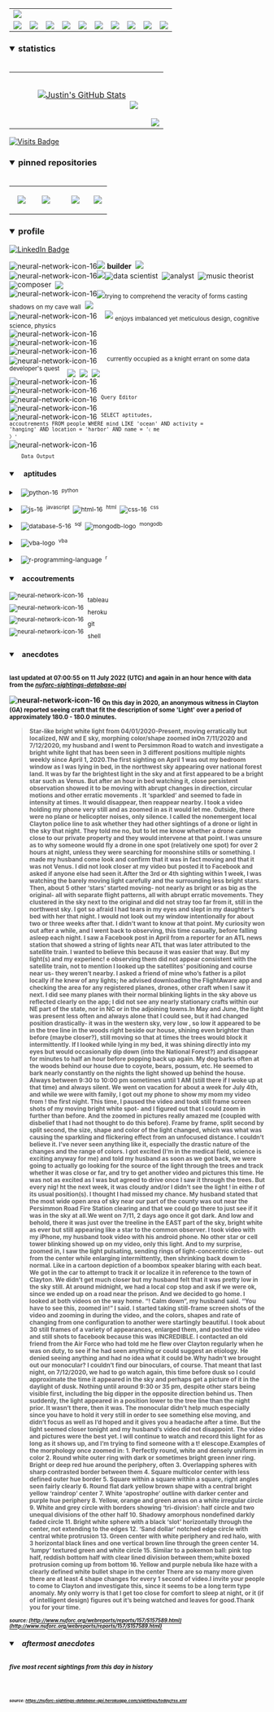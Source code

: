 <!-- ### banner -->

<table align="center" border="0" cellspacing="0" cellpadding="0">
  <tr>
    <td colspan="10">
      <a href="https://wallpaperaccess.com/black-digital"> 
        <img src="./images/quantized_relief_adjusted_with_sfmono.png" href="https://wallpaperaccess.com/black-digital"/>
      <a>
    </td>
  </tr>
  <tr>
    <td align="center">
      <a href="https://www.python.org/">
        <img src="./images/languages_icons/python-16.png"/>
        </a>
    </td>
    <td align="center">
      <a href="https://developer.mozilla.org/en-US/docs/Web/JavaScript">
        <img src="./images/languages_icons/js-16.png"/>
      </a>
    </td>
    <td align="center">
      <a href="https://developer.mozilla.org/en-US/docs/Web/CSS">
        <img src="./images/languages_icons/css-16.png"/>
      </a>
    </td>
    <td align="center">
      <a href="https://developer.mozilla.org/en-US/docs/Web/HTML">
        <img src="./images/languages_icons/html-16.png"/>
      </a>
    </td>
    <td align="center">
      <a href="https://www.tableau.com/">
        <img src="./images/languages_icons/tableau-logo.png"/>
      </a>
    </td>
    <td align="center">
      <a href="https://www.zsh.org/">
        <img src="./images/languages_icons/terminal-icon-16.png"/>
      </a>
    </td>
    <td align="center">
      <a href="https://docs.microsoft.com/en-us/office/vba">
        <img src="./images/languages_icons/vba-logo.png"/>
      </a>
    </td>
    <td align="center">
      <a href="https://www.postgresql.org/">
        <img src="./images/languages_icons/database-5-16.png"/>
      </a>
    </td>
    <td align="center">
      <a href="https://www.mongodb.com/">
        <img src="./images/languages_icons/mongodb-logo.png"/>
      </a>
    </td>
    <td align="center">
      <a href="https://www.r-project.org/">
        <img src="./images/languages_icons/r-programming-language.png"/>
      </a>
    </td>
  </tr>
</table>
  
<!-- ### statistics -->

<h3><details open>
  <summary>statistics</summary><br>

<table border="0" cellspacing="0" cellpadding="0">
  <tr>
    <td>
      <a href="https://github.com/justineichelberger" style="padding-left: 20%;">
        <img align="center" style="margin:0.5rem;" src="https://github-readme-stats.vercel.app/api?username=justineichelberger&show_icons=true&line_height=20&count_private=true&title_color=C0C0C0&text_color=C0C0C0&icon_color=C0C0C0&bg_color=0D1117" alt="Justin's GitHub Stats" />
      </a>&nbsp;
    </td>
    <td align="center">&nbsp;
      <a href="https://github.com/justineichelberger" style="padding-left: 10%;">
        <img align="center" style="margin:0.5rem" src="https://github-readme-stats.vercel.app/api/top-langs/?username=justineichelberger&hide=css, Jupyter Notebook, procfile&title_color=C0C0C0&text_color=C0C0C0&icon_color=C0C0C0&bg_color=0D1117" />
      </a>
    </td>
    <td  align="right" style="color: lightgray; display: inline-block; justify-content: right; padding-top: 90px;"> 
      <img src="https://metrics.lecoq.io/justineichelberger?template=classic&base.header=0&base.activity=0&base.community=0&base.repositories=0&base.metadata=0&isocalendar=1&isocalendar.duration=full-year&config.timezone=America%2FDenver" />
    </td>
  </tr>
</table>

</details>
</h3>
  
[![Visits Badge](https://badges.pufler.dev/visits/justineichelberger/justineichelberger)](https://badges.pufler.dev)   
  
<!-- ### pinned repositories -->
  
<h3><details open>
<summary>pinned repositories</summary>
<br>

<table border="0" cellspacing="0" cellpadding="0">
  <tr>
    <td>
      <a href="https://github.com/justineichelberger/justineichelberger">
        <img align="center" style="margin:1.0rem 0.5rem;" src="https://github-readme-stats.vercel.app/api/pin/?username=justineichelberger&repo=justineichelberger&title_color=C0C0C0&text_color=C0C0C0&icon_color=C0C0C0&bg_color=0D1117" />
      </a>
    </td>
    <td>
      <a href="https://github.com/justineichelberger/nuforc-sightings-database-api">
        <img align="center" style="margin:1.0rem 0.5rem;" src="https://github-readme-stats.vercel.app/api/pin/?username=justineichelberger&repo=nuforc-sightings-database-api&title_color=C0C0C0&text_color=C0C0C0&icon_color=C0C0C0&bg_color=0D1117" />
      </a>
    </td>
    <td>
      <a href="https://github.com/justineichelberger/BureauOfLaborStatistics-InteractiveChoroplethMap">
        <img align="center" style="margin:1rem 0.5rem; padding-left:32%;" src="https://github-readme-stats.vercel.app/api/pin/?username=justineichelberger&repo=bureau-of-labor-statistics--interactive-choropleth-map&title_color=C0C0C0&text_color=C0C0C0&icon_color=C0C0C0&bg_color=0D1117" />
      </a>
    </td>
    <td>
      <a href="https://github.com/justineichelberger/USGSEarthquakesThisWeek">
        <img align="center" style="margin:1rem 0.5rem; padding-left:18%;" src="https://github-readme-stats.vercel.app/api/pin/?username=justineichelberger&repo=usgs-earthquakes-this-week&title_color=C0C0C0&text_color=C0C0C0&icon_color=C0C0C0&bg_color=0D1117" />
      </a>
    </td>
  </tr>
</table>
</details></h3>

<!-- ### profile -->

<h3><details open>
<summary>profile</summary> 
</details></h3>
  
[![LinkedIn Badge](https://img.shields.io/badge/LinkedIn-Profile-informational?style=flat&logo=linkedin&logoColor=white&color=0D76A8)](https://www.linkedin.com/in/justineichelberger/)   

![neural-network-icon-16](./images/neural_network_original_greyscale_02.png "primary identifier")<img src="./images/neural_network_original_greyscale_26.png"/>&nbsp;<b><strong>builder</strong></b>&nbsp;&nbsp;<img src="./images/neural_network_original_greyscale_26.png"/>   
![neural-network-icon-16](./images/neural_network_original_greyscale_10.png "secondary identifiers")<img src="./images/neural_network_original_greyscale_26.png"/><sub><img src="./images/neural_network_original_greyscale_26.png"/></sub>data scientist&nbsp;&nbsp;<sub><img src="./images/neural_network_original_greyscale_26.png"/></sub>analyst&nbsp;&nbsp;<sub><img src="./images/neural_network_original_greyscale_26.png"/></sub>music theorist&nbsp;&nbsp;<sub><img src="./images/neural_network_original_greyscale_26.png"/></sub>composer&nbsp;&nbsp;<sub><img src="./images/neural_network_original_greyscale_26.png"/></sub>   
![neural-network-icon-16](./images/neural_network_original_greyscale_04.png "plato's 'allegory of the cave'")<sub><img src="./images/neural_network_original_greyscale_26.png"/></sub><sub>trying to comprehend the veracity of forms casting shadows on my cave wall</sub>&nbsp;&nbsp;<sub><img src="./images/neural_network_original_greyscale_26.png"/></sub>   
![neural-network-icon-16](./images/neural_network_original_greyscale_11.png "pleasures")&nbsp;&nbsp;&nbsp;&nbsp;<img src="./images/neural_network_original_greyscale_26.png"/>&nbsp;<sub>enjoys imbalanced yet meticulous design, cognitive science, physics</sub>   
![neural-network-icon-16](./images/neural_network_original_greyscale_06.png "space") &nbsp;   
![neural-network-icon-16](./images/neural_network_original_greyscale_07.png "space") &nbsp;   
![neural-network-icon-16](./images/neural_network_original_greyscale_09.png "space") &nbsp;   
![neural-network-icon-16](./images/neural_network_original_greyscale_17.png "pursuit") &nbsp;&nbsp;&nbsp;&nbsp;<sup>currently occupied as a knight errant on some data developer's quest</sup>&nbsp;&nbsp;&nbsp;&nbsp;<sub><sub><img src="./images/neural_network_original_greyscale_26.png"/></sub></sub>&nbsp;&nbsp;<sub><sub><img src="./images/neural_network_original_greyscale_26.png"/></sub></sub>&nbsp;&nbsp;<sub><sub><img src="./images/neural_network_original_greyscale_26.png"/></sub></sub>   
![neural-network-icon-16](./images/neural_network_original_greyscale_15.png "space") &nbsp;   
![neural-network-icon-16](./images/neural_network_original_greyscale_12.png "space") &nbsp;   
![neural-network-icon-16](./images/neural_network_original_greyscale_22.png "pgAdmin[tools[query tool]]") &nbsp;<sup><code>Query Editor</code></sup>   
![neural-network-icon-16](./images/neural_network_original_greyscale_13.png) &nbsp;   
![neural-network-icon-16](./images/neural_network_original_greyscale_25.png "SQL query to find one of Frank Black's 'Ten [Percenters]' from his eponymous album 'Frank Black' released some time in between unixtimestamp(731574000) and unixtimestamp(731660399)") &nbsp;<sup><code>SELECT aptitudes, accoutrements FROM people WHERE mind LIKE 'ocean' AND activity = 'hanging' AND location = 'harbor' AND name = '&#9001; me &#x3009;'</code></sup>   
![neural-network-icon-16](./images/neural_network_original_greyscale_24.png)   
&nbsp;&nbsp;&nbsp;&nbsp;&nbsp;&nbsp;<sub><code>Data Output</code></sub>   

<!-- ### skills -->

<h4><details open>
<summary>&nbsp;&nbsp;&nbsp;&nbsp;aptitudes</summary>
</details></h4>

<!-- python -->

<sup><details><summary style="font-size: 12px;">&nbsp;&nbsp;
![python-16](./images/languages_icons/python-16.png "language[libraries]")&nbsp;&nbsp;<sup>python</sup></summary>

<a><sup>[</sup>&nbsp;&nbsp;&nbsp;&nbsp;
<sub><img src="./images/neural_network_original_greyscale_26.png"/></sub>&nbsp;&nbsp;<sup>beautifulsoup</sup>&nbsp;&nbsp;&nbsp;&nbsp;<sub><img src="./images/neural_network_original_greyscale_26.png"/></sub>&nbsp;&nbsp;<sup>flask</sup>&nbsp;&nbsp;&nbsp;&nbsp;<sub><img src="./images/neural_network_original_greyscale_26.png"/></sub>&nbsp;&nbsp;<sup>jinja</sup>&nbsp;&nbsp;&nbsp;&nbsp;
<sub><img src="./images/neural_network_original_greyscale_26.png"/></sub>&nbsp;&nbsp;<sup>keras</sup>&nbsp;&nbsp;&nbsp;&nbsp;<sub><img src="./images/neural_network_original_greyscale_26.png"/></sub>&nbsp;&nbsp;<sup>matplotlib</sup>&nbsp;&nbsp;&nbsp;&nbsp;<sub><img src="./images/neural_network_original_greyscale_26.png"/></sub>&nbsp;&nbsp;<sup>numpy</sup>&nbsp;&nbsp;&nbsp;&nbsp;<sub><img src="./images/neural_network_original_greyscale_26.png"/></sub>&nbsp;&nbsp;<sup>pandas</sup>&nbsp;&nbsp;&nbsp;&nbsp;<sub><img src="./images/neural_network_original_greyscale_26.png"/></sub>&nbsp;&nbsp;<sup>requests</sup>&nbsp;&nbsp;&nbsp;&nbsp;<sub><img src="./images/neural_network_original_greyscale_26.png"/></sub>&nbsp;&nbsp;<sup>tensorflow</sup>&nbsp;&nbsp;&nbsp;&nbsp;<sub><img src="./images/neural_network_original_greyscale_26.png"/></sub>&nbsp;&nbsp;<sup>]</sup></a></details></sup>

<!-- js, html(xml), css -->

<sup><details><summary style="font-size: 12px;">&nbsp;&nbsp;
![js-16](./images/languages_icons/js-16.png "language[libraries]")&nbsp;&nbsp;<sup>javascript</sup>&nbsp;&nbsp;![html-16](./images/languages_icons/html-16.png "language[language/[other markup languages]]")&nbsp;&nbsp;<sup>html</sup>&nbsp;&nbsp;![css-16](./images/languages_icons/css-16.png "language[libraries]")&nbsp;&nbsp;<sup>css</sup></summary>

<a><sup>[</sup>&nbsp;&nbsp;&nbsp;&nbsp;
<sub><img src="./images/neural_network_original_greyscale_26.png"/></sub>&nbsp;&nbsp;<sup>d3</sup>&nbsp;&nbsp;&nbsp;&nbsp;<sub><img src="./images/neural_network_original_greyscale_26.png"/></sub>&nbsp;&nbsp;<sup>leaflet</sup>&nbsp;&nbsp;&nbsp;&nbsp;&nbsp;<sub><img src="./images/neural_network_original_greyscale_26.png"/></sub>&nbsp;&nbsp;<sup>plotly</sup>&nbsp;&nbsp;&nbsp;&nbsp;<sub><img src="./images/neural_network_original_greyscale_26.png"/></sub>&nbsp;&nbsp;<sup>]</sup><sup>[</sup>&nbsp;&nbsp;
<sub><img src="./images/neural_network_original_greyscale_26.png"/></sub>&nbsp;&nbsp;<sup>html</sup>&nbsp;&nbsp;&nbsp;&nbsp;
<sub><img src="./images/neural_network_original_greyscale_26.png"/></sub>&nbsp;&nbsp;<sup>[</sup>&nbsp;&nbsp;&nbsp;&nbsp;
<sub><img src="./images/neural_network_original_greyscale_26.png"/></sub>&nbsp;&nbsp;<sup>xml</sup>&nbsp;&nbsp;&nbsp;&nbsp;
<sub><img src="./images/neural_network_original_greyscale_26.png"/></sub>&nbsp;&nbsp;<sup>]</sup>&nbsp;&nbsp;&nbsp;&nbsp;<sub><img src="./images/neural_network_original_greyscale_26.png"/></sub>&nbsp;&nbsp;<sup>]</sup><sup>[</sup>&nbsp;&nbsp;&nbsp;&nbsp;
<sub><img src="./images/neural_network_original_greyscale_26.png"/></sub>&nbsp;&nbsp;<sup>bootstrap</sup>&nbsp;&nbsp;&nbsp;&nbsp;<sub><img src="./images/neural_network_original_greyscale_26.png"/></sub>&nbsp;&nbsp;<sup>]</sup></a></details></sup>

<!-- databases -->

<sup><details><summary style="font-size: 12px;">&nbsp;&nbsp;
![database-5-16](./images/languages_icons/database-5-16.png "language[dialects/apis]")&nbsp;&nbsp;<sup>sql</sup>&nbsp;&nbsp;![mongodb-logo](./images/languages_icons/mongodb-logo.png "language[apis]")&nbsp;&nbsp;<sup>mongodb</sup></summary>

<a><sup>[</sup>&nbsp;&nbsp;&nbsp;&nbsp;
<sub><img src="./images/neural_network_original_greyscale_26.png"/></sub>&nbsp;&nbsp;<sup>postgres</sup>&nbsp;&nbsp;&nbsp;&nbsp;<sub><img src="./images/neural_network_original_greyscale_26.png"/></sub>&nbsp;&nbsp;<sup>psycopg</sup>&nbsp;&nbsp;&nbsp;&nbsp;<sub><img src="./images/neural_network_original_greyscale_26.png"/></sub>&nbsp;&nbsp;<sup>sqlalchemy</sup>&nbsp;&nbsp;&nbsp;&nbsp;<sub><img src="./images/neural_network_original_greyscale_26.png"/></sub>&nbsp;&nbsp;<sup>sqlite</sup>&nbsp;&nbsp;&nbsp;&nbsp;<sub><img src="./images/neural_network_original_greyscale_26.png"/></sub>&nbsp;&nbsp;<sup>]</sup><sup>[</sup>&nbsp;&nbsp;&nbsp;&nbsp;
<sub><img src="./images/neural_network_original_greyscale_26.png"/></sub>&nbsp;&nbsp;<sup>pymongo</sup>&nbsp;&nbsp;&nbsp;&nbsp;<sub><img src="./images/neural_network_original_greyscale_26.png"/></sub>&nbsp;&nbsp;<sup>]</sup></a></details></sup>

<!-- visual basic for applications -->

<sup><details><summary style="font-size: 12px;">&nbsp;&nbsp;
  ![vba-logo](./images/languages_icons/vba-logo.png "language[application]")&nbsp;&nbsp;<sup>vba</sup></summary>

<a><sup>[</sup>&nbsp;&nbsp;&nbsp;&nbsp;
<sub><img src="./images/neural_network_original_greyscale_26.png"/></sub>&nbsp;&nbsp;<sup>excel</sup>&nbsp;&nbsp;&nbsp;&nbsp;<sub><img src="./images/neural_network_original_greyscale_26.png"/></sub>&nbsp;&nbsp;<sup>]</sup></a></details></sup>

<!-- r -->

<sup><details><summary style="font-size: 12px;">&nbsp;&nbsp;
![r-programming-language](./images/languages_icons/r-programming-language.png "language[language]")&nbsp;&nbsp;<sup>r</sup></summary></details></sup>

<!-- ### tools -->

<h4><details open>
<summary>&nbsp;&nbsp;&nbsp;accoutrements</summary>
</details></h4>

<sup>![neural-network-icon-16](./images/neural_network_original_greyscale_26.png "application")</sup>&nbsp;&nbsp;<sub>tableau</sub><br>
<sup>![neural-network-icon-16](./images/neural_network_original_greyscale_26.png "cloud platform")</sup>&nbsp;&nbsp;<sub>heroku</sub><br>
<sup>![neural-network-icon-16](./images/neural_network_original_greyscale_26.png "version control")</sup>&nbsp;&nbsp;<sub>git</sub><br>
<sup>![neural-network-icon-16](./images/neural_network_original_greyscale_26.png "interface")</sup>&nbsp;&nbsp;<sub>shell</sub>

<!-- ### auto-refreshed anecdotes -->

<h4><details open>
<summary>&nbsp;&nbsp;&nbsp;anecdotes</summary><br>

<sub>last updated at 07:00:55 on 11 July 2022 (UTC) and again in an hour hence with data from the <i><a href="https://nuforc-sightings-database-api.herokuapp.com/">nuforc-sightings-database-api</a></i></sub><br>

![neural-network-icon-16](./images/hud_cursor_01.gif "feature") <sub>On this day in 2020, an anonymous witness in Clayton (GA) reported seeing craft that fit the description of some 'Light' over a period of approximately 180.0 - 180.0 minutes.</sub><blockquote><sub>Star-like bright white light from 04/01/2020-Present, moving erratically but localized, NW and E sky, morphing color/shape zoomed inOn 7/11/2020 and 7/12/2020, my husband and I went to Persimmon Road to watch and investigate a bright white light that has been seen in 3 different positions multiple nights weekly since April 1, 2020.The first sighting on April 1 was out my bedroom window as I was lying in bed, in the northwest sky appearing over national forest land.  It was by far the brightest light in the sky and at first appeared to be a bright star such as Venus.  But after an hour in bed watching it, close persistent observation showed it to be moving with abrupt changes in direction, circular motions and other erratic movements . It ‘sparkled’ and seemed to fade in intensity at times.  It would disappear, then reappear nearby.  I took a video holding my phone very still and as zoomed in as it would let me.  Outside, there were no plane or helicopter noises, only silence. I called the nonemergent local Clayton police line to ask whether they had other sightings of a drone or light in the sky that night.  They told me no, but to let me know whether a drone came close to our private property and they would intervene at that point. I was unsure as to why someone would fly a drone in one spot (relatively one spot) for over 2 hours at night, unless they were searching for moonshine stills or something.  I made my husband come look and confirm that it was in fact moving and that it was not Venus. I did not look closer at my video but posted it to Facebook and asked if anyone else had seen it.After the 3rd or 4th sighting within 1 week, I was watching the barely moving light carefully and the surrounding less bright stars.  Then, about 5 other ‘stars’ started moving- not nearly as bright or as big as the original- all with separate flight patterns, all with abrupt erratic movements.  They clustered in the sky next to the original and did not stray too far from it, still in the northwest sky.  I got so afraid I had tears in my eyes and slept in my daughter’s bed with her that night. I would not look out my window intentionally for about two or three weeks after that.  I didn’t want to know at that point. My curiosity won out after a while, and I went back to observing, this time casually, before falling asleep each night.  I saw a Facebook post in April from a reporter for an ATL news station that showed a string of lights near ATL that was later attributed to the satellite train.  I wanted to believe this because it was easier that way.  But my light(s) and my experienc! e observing them did not appear consistent with the satellite train, not to mention I looked up the satellites’ positioning and course near us- they weren’t nearby.  I asked a friend of mine who’s father is a pilot locally if he knew of any lights; he advised downloading the FlightAware app and checking the area for any registered planes, drones, other craft when I saw it next. I did see many planes with their normal blinking lights in the sky above us reflected clearly on the app; I did not see any nearly stationary crafts within our NE part of the state, nor in NC or in the adjoining towns.In May and June, the light was present less often and always alone that I could see, but it had changed position drastically- it was in the western sky, very low , so low it appeared to be in the tree line in the woods right beside our house, shining even brighter than before (maybe closer?), still moving so that at times the trees would block it intermittently.  If I looked while lying in my bed, it was shining directly into my eyes but would occasionally dip down (into the National Forest?) and disappear for minutes to half an hour before popping back up again.  My dog barks often at the woods behind our house due to coyote, bears, possum, etc. He seemed to bark nearly constantly on the nights the light showed up behind the house.  Always between 9:30 to 10:00 pm sometimes until 1 AM (still there if I woke up at that time) and always silent.  We went on vacation for about a week for July 4th, and while we were with family, I got out my phone to show my mom my video from ! the first night.  This time, I paused the video and took still frame screen shots of my moving bright white spot- and I figured out that I could zoom in further than before.  And the zoomed in pictures really amazed me (coupled with disbelief that I had not thought to do this before). Frame by frame, split second by split second, the size, shape and color of the light changed, which was what was causing the sparkling and flickering effect from an unfocused distance. I couldn’t believe it. I’ve never seen anything like it, especially the drastic nature of the changes and the range of colors. I got excited (I’m in the medical field, science is exciting anyway for me) and told my husband as soon as we got back, we were going to actually go looking for the source of the light through the trees and track whether it was close or far, and try to get another video and pictures this time. He was not as excited as I was but agreed to drive once I saw it through the trees. But every nig! ht the next week, it was cloudy and/or I didn’t see the light ! in eithe r of its usual position(s). I thought I had missed my chance. My husband stated that the most wide open area of sky near our part of the county was out near the Persimmon Road Fire Station clearing and that we could go there to just see if it was in the sky at all.We went on 7/11, 2 days ago once it got dark. And low and behold, there it was just over the treeline in the EAST part of the sky, bright white as ever but still appearing like a star to the common observer. I took video with my iPhone, my husband took video with his android phone. No other star or cell tower blinking showed up on my video, only this light. And to my surprise, zoomed in, I saw the light pulsating, sending rings of light-concentric circles- out from the center while enlarging intermittently, then shrinking back down to normal. Like in a cartoon depiction of a boombox speaker blaring with each beat. We got in the car to attempt to track it or localize it in reference to the town of Clayton. We didn’t get much closer but my husband felt that it was pretty low in the sky still. At around midnight, we had a local cop stop and ask if we were ok, since we ended up on a road near the prison. And we decided to go home. I looked at both videos on the way home. “! Calm down”, my husband said. “You have to see this, zoomed in!” I said. I started taking still-frame screen shots of the video and zooming in during the video, and the colors, shapes and rate of changing from one configuration to another were startingly beautiful. I took about 30 still frames of a variety of appearances, enlarged them, and posted the video and still shots to facebook because this was INCREDIBLE. I contacted an old friend from the Air Force who had told me he flew over Clayton regularly when he was on duty, to see if he had seen anything or could suggest an etiology. He denied seeing anything and had no idea what it could be.Why hadn’t we brought out our monocular? I couldn’t find our binoculars, of course. That meant that last night, on 7/12/2020, we had to go watch again, this time before dusk so I could approximate the time it appeared in the sky and perhaps get a picture of it in the daylight of dusk. Nothing until around 9:30 or 35 pm, despite other stars being visible first, including the big dipper in the opposite direction behind us. Then suddenly, the light appeared in a position lower to the tree line than the night prior. It wasn’t there, then it was. The monocular didn’t help much especially since you have to hold it very still in order to see something else moving, and didn’t focus as well as I’d hoped and it gives you a headache after a time. But the light seemed closer tonight and my husband’s video did not disappoint. The video and pictures were the best yet. I will continue to watch and record this light for as long as it shows up, and I’m trying to find someone with a t! elescope.Examples of the morphology once zoomed in: 1.	Perfectly round, white and densely uniform in color 2.	Round white outer ring with dark or sometimes bright green inner ring. Bright or deep red hue around the periphery, often 3.	Overlapping spheres with sharp contrasted border between them 4.	Square multicolor center with less defined outer hue border 5.	Square within a square within a square, right angles seen fairly clearly 6.	Round flat dark yellow brown shape with a central bright yellow ‘raindrop’ center 7.	White ‘apostrophe’ outline with darker center and purple hue periphery 8.	Yellow, orange and green areas on a white irregular circle 9.	White and grey circle with borders showing ‘tri-division’: half circle and two unequal divisions of the other half 10.	Shadowy amorphous nondefined darkly faded circle 11.	Bright white sphere with a black ‘slot’ horizontally through the center, not extending to the edges 12.	‘Sand dollar’ notched edge circle with central white protrusion 13.	Green center with white periphery and red halo, with 3 horizontal black lines and one vertical brown line through the green center 14.	‘lumpy’ textured green and white circle 15.	Similar to a pokemon ball: pink top half, reddish bottom half with clear lined division between them;white boxed protrusion coming up from bottom 16.	Yellow and purple nebula like haze with a clearly defined white bullet shape in the center There are so many more given there are at least 4 shape changes for every 1 second of video.I invite your people to come to Clayton and investigate this, since it seems to be a long term type anomaly. My only worry is that I get too close for comfort to sleep at night, or it (if of intelligent design) figures out it’s being watched and leaves for good.Thank you for your time.</sub></blockquote><sub><sub><i>source: [http://www.nuforc.org/webreports/reports/157/S157589.html](http://www.nuforc.org/webreports/reports/157/S157589.html)</i></sub></sub></sub><br>
<h5><details open>
<summary>&nbsp;&nbsp;&nbsp;aftermost anecdotes</summary><br>

<sub>five most recent sightings from this day in history</sub><br>
  
<sub>
<!-- BLOG-POST-LIST:START -->

<!-- BLOG-POST-LIST:END -->
</sub><br><br>

<sub><sub><i>source: <a href=https://nuforc-sightings-database-api.herokuapp.com/sightings/today/rss.xml>https://nuforc-sightings-database-api.herokuapp.com/sightings/today/rss.xml</a></i></sub></sub>
</details><h5></details>
